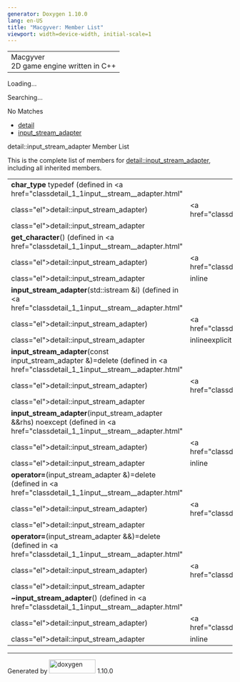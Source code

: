 ```yaml
---
generator: Doxygen 1.10.0
lang: en-US
title: "Macgyver: Member List"
viewport: width=device-width, initial-scale=1
---
```


<div id="top">

<div id="titlearea">

<table data-cellspacing="0" data-cellpadding="0">
<colgroup>
<col style="width: 100%" />
</colgroup>
<tbody>
<tr id="projectrow" class="odd">
<td id="projectalign"><div id="projectname">
Macgyver
</div>
<div id="projectbrief">
2D game engine written in C++
</div></td>
</tr>
</tbody>
</table>

</div>

<div id="main-nav">

</div>

<div id="MSearchSelectWindow"
onmouseover="return searchBox.OnSearchSelectShow()"
onmouseout="return searchBox.OnSearchSelectHide()"
onkeydown="return searchBox.OnSearchSelectKey(event)">

</div>

<div id="MSearchResultsWindow">

<div id="MSearchResults">

<div class="SRPage">

<div id="SRIndex">

<div id="SRResults">

</div>

<div id="Loading" class="SRStatus">

Loading...

</div>

<div id="Searching" class="SRStatus">

Searching...

</div>

<div id="NoMatches" class="SRStatus">

No Matches

</div>

</div>

</div>

</div>

</div>

<div id="nav-path" class="navpath">

- <a href="namespacedetail.html" class="el">detail</a>
- <a href="classdetail_1_1input__stream__adapter.html"
  class="el">input_stream_adapter</a>

</div>

</div>

<div class="header">

<div class="headertitle">

<div class="title">

detail::input_stream_adapter Member List

</div>

</div>

</div>

<div class="contents">

This is the complete list of members for
<a href="classdetail_1_1input__stream__adapter.html"
class="el">detail::input_stream_adapter</a>, including all inherited
members.

|                                                                                                                                |                                                      |                                                                        |
|--------------------------------------------------------------------------------------------------------------------------------|------------------------------------------------------|------------------------------------------------------------------------|
| **char_type** typedef (defined in <a href="classdetail_1_1input__stream__adapter.html"                                         
 class="el">detail::input_stream_adapter</a>)                                                                                    | <a href="classdetail_1_1input__stream__adapter.html" 
                                                                                                                                  class="el">detail::input_stream_adapter</a>           |                                                                        |
| **get_character**() (defined in <a href="classdetail_1_1input__stream__adapter.html"                                           
 class="el">detail::input_stream_adapter</a>)                                                                                    | <a href="classdetail_1_1input__stream__adapter.html" 
                                                                                                                                  class="el">detail::input_stream_adapter</a>           | <span class="mlabel">inline</span>                                     |
| **input_stream_adapter**(std::istream &i) (defined in <a href="classdetail_1_1input__stream__adapter.html"                     
 class="el">detail::input_stream_adapter</a>)                                                                                    | <a href="classdetail_1_1input__stream__adapter.html" 
                                                                                                                                  class="el">detail::input_stream_adapter</a>           | <span class="mlabel">inline</span><span class="mlabel">explicit</span> |
| **input_stream_adapter**(const input_stream_adapter &)=delete (defined in <a href="classdetail_1_1input__stream__adapter.html" 
 class="el">detail::input_stream_adapter</a>)                                                                                    | <a href="classdetail_1_1input__stream__adapter.html" 
                                                                                                                                  class="el">detail::input_stream_adapter</a>           |                                                                        |
| **input_stream_adapter**(input_stream_adapter &&rhs) noexcept (defined in <a href="classdetail_1_1input__stream__adapter.html" 
 class="el">detail::input_stream_adapter</a>)                                                                                    | <a href="classdetail_1_1input__stream__adapter.html" 
                                                                                                                                  class="el">detail::input_stream_adapter</a>           | <span class="mlabel">inline</span>                                     |
| **operator=**(input_stream_adapter &)=delete (defined in <a href="classdetail_1_1input__stream__adapter.html"                  
 class="el">detail::input_stream_adapter</a>)                                                                                    | <a href="classdetail_1_1input__stream__adapter.html" 
                                                                                                                                  class="el">detail::input_stream_adapter</a>           |                                                                        |
| **operator=**(input_stream_adapter &&)=delete (defined in <a href="classdetail_1_1input__stream__adapter.html"                 
 class="el">detail::input_stream_adapter</a>)                                                                                    | <a href="classdetail_1_1input__stream__adapter.html" 
                                                                                                                                  class="el">detail::input_stream_adapter</a>           |                                                                        |
| **~input_stream_adapter**() (defined in <a href="classdetail_1_1input__stream__adapter.html"                                   
 class="el">detail::input_stream_adapter</a>)                                                                                    | <a href="classdetail_1_1input__stream__adapter.html" 
                                                                                                                                  class="el">detail::input_stream_adapter</a>           | <span class="mlabel">inline</span>                                     |

</div>

------------------------------------------------------------------------

<span class="small">Generated
by [<img src="doxygen.svg" class="footer" width="104" height="31"
alt="doxygen" />](https://www.doxygen.org/index.html) 1.10.0</span>

